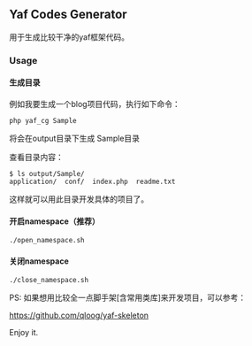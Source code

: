 ## Yaf Codes Generator

用于生成比较干净的yaf框架代码。

### Usage

#### 生成目录
例如我要生成一个blog项目代码，执行如下命令：
```
php yaf_cg Sample
```

将会在output目录下生成 Sample目录

查看目录内容：

```
$ ls output/Sample/
application/  conf/  index.php  readme.txt
```

这样就可以用此目录开发具体的项目了。

#### 开启namespace（推荐）

`./open_namespace.sh`

#### 关闭namespace

`./close_namespace.sh`

PS: 如果想用比较全一点脚手架[含常用类库]来开发项目，可以参考：

https://github.com/qloog/yaf-skeleton

Enjoy it.
